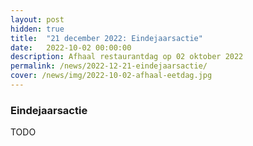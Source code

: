```yaml
---
layout: post
hidden: true
title:  "21 december 2022: Eindejaarsactie"
date:   2022-10-02 00:00:00
description: Afhaal restaurantdag op 02 oktober 2022
permalink: /news/2022-12-21-eindejaarsactie/
cover: /news/img/2022-10-02-afhaal-eetdag.jpg
---
```



### Eindejaarsactie

TODO

<script type="module">

// import { shell, translations } from "https://fundraising.clubmanagement.io/cdn/release/1.0.2/clubmanagement.sales.public.min.js";
//  import { shell, translations } from "https://fundraising-test.clubmanagement.io/cdn/test/1.0.2/clubmanagement.sales.public.js";

//  (async function() {			
	
//     translations.language = "nl";

// 	translations.purchaseOrderFormOrderConfirmationMessage.nl = "We verwelkomen je op woensdag 21 december 2022 aan de sporthal van Lummen tussen 17u en 20u om je bestelling af te halen.";
//     translations.purchaseOrderFormChoosePaymentMethodCashMessage.nl = "Gelieve het te betalen bedrag te bezorgen aan de coach of aan een bestuurslid.";
//     translations.purchaseOrderFormChoosePaymentMethodWireTransferMessage.nl = " Gelieve het geld over te schrijven op rekeningnummer BE16 3630 4262 5274 met vermelding voor en achternaam zoals op de bestelling";

// 	await shell.activate();		
	
 })();
	
</script>

<!-- <clubmgmt-purchase-order-wizard data-sale-id="d3eba3bb-a2d0-e727-df49-46cda737c391" data-organization-id="5159e64f-4d2e-42c4-968d-6ff38338129b"></clubmgmt-purchase-order-wizard> -->
